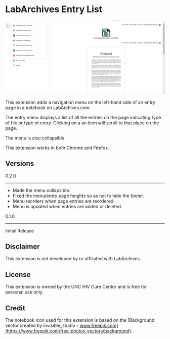 # LabArchives Entry List

![Menu Demo](src/images/demo.gif)

This extension adds a navigation menu on the left-hand side of an entry page in a notebook on LabArchives.com.  

The entry menu displays a list of all the entries on the page indicating type of file or type of entry.  Clicking on a an item will scroll to that place on the page.

The menu is also collapsible.

This extension works in both Chrome and Firefox.

## Versions

0.2.0
***
- Made the menu collapsible.  
- Fixed the menu/entry page heights so as not to hide the footer.
- Menu reorders when page entries are reordered.
- Menu is updated when entries are added or deleted.

0.1.0
***
Initial Release

## Disclaimer
This extension is not developed by or affiliated with LabArchives.

## License
This extension is owned by the UNC HIV Cure Center and is free for personal use only.

## Credit
The notebook icon used for this extension is based on the [Background vector created by invisible_studio - www.freepik.com](https://www.freepik.com/free-photos-vectors/background).